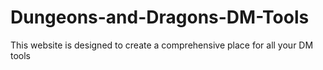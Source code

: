 # Dungeons-and-Dragons-DM-Tools
This website is designed to create a comprehensive place for all your DM tools
